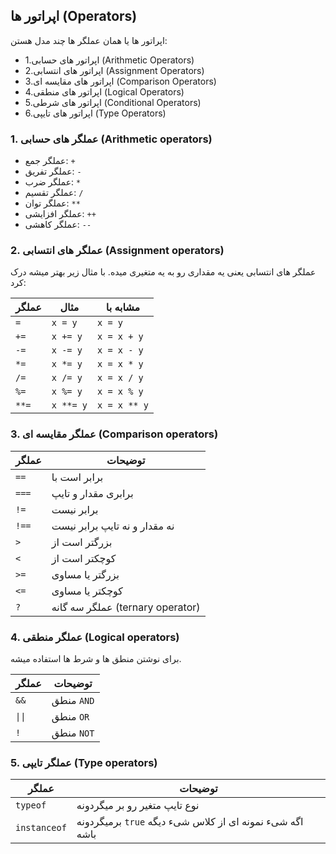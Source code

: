 ## اپراتور ها (Operators)
اپراتور ها یا همان عملگر ها چند مدل هستن:
  - 1.اپراتور های حسابی (Arithmetic Operators)
  - 2.اپراتور های انتسابی (Assignment Operators)
  - 3.اپراتور های مقایسه ای (Comparison Operators)
  - 4.اپراتور های منطقی (Logical Operators)
  - 5.اپراتور های شرطی (Conditional Operators)
  - 6.اپراتور های تایپی (Type Operators)


### 1. عملگر های حسابی (Arithmetic operators)
  - عملگر جمع: `+`
  - عملگر تفریق: `-`
  - عملگر ضرب: `*`
  - عملگر تقسیم: `/`
  - عملگر توان: `**`
  - عملگر افزایشی: `++`
  - عملگر کاهشی: `--`


### 2. عملگر های انتسابی (Assignment operators)
عملگر های انتسابی یعنی یه مقداری رو به یه متغیری میده. با مثال زیر بهتر میشه درک کرد:

| عملگر | مثال | مشابه با |
|---|---|---|
|`=`|	`x = y`|	`x = y`|
|`+=`|	`x += y`|	`x = x + y`|
|`-=`|	`x -= y`|	`x = x - y`|
|`*=`|	`x *= y`|	`x = x * y`|
|`/=`|	`x /= y`|	`x = x / y`|
|`%=`|	`x %= y`|	`x = x % y`|
|`**=`|	`x **= y`|	`x = x ** y`|

### 3. عملگر مقایسه ای (Comparison operators)

| عملگر | توضیحات |
|---|---|
|`==`| برابر است با |
|`===`|	برابری مقدار و تایپ |
|`!=`| برابر نیست |
|`!==`|	نه مقدار و نه تایپ برابر نیست |
|`>`|	بزرگتر است از |
|`<`|	کوچکتر است از |
|`>=`| بزرگتر یا مساوی|
|`<=`|	کوچکتر یا مساوی|
|`?`|	عملگر سه گانه (ternary operator) |

### 4. عملگر منطقی (Logical operators)
برای نوشتن منطق ها و شرط ها استفاده میشه.

| عملگر | توضیحات |
|---|---|
| `&&` | منطق `AND` |
| `\|\|` | منطق `OR` |
| `!` | منطق `NOT` |

### 5. عملگر تایپی (Type operators)

| عملگر | توضیحات |
|---|---|
| `typeof` |	نوع تایپ متغیر رو بر میگردونه |
| `instanceof` | برمیگردونه `true` اگه شیء نمونه ای از کلاس شیء دیگه باشه |
